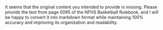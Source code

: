 It seems that the original content you intended to provide is missing. Please provide the text from page 0095 of the NFHS Basketball Rulebook, and I will be happy to convert it into markdown format while maintaining 100% accuracy and improving its organization and readability.
